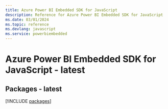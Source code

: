```yaml
---
title: Azure Power BI Embedded SDK for JavaScript
description: Reference for Azure Power BI Embedded SDK for JavaScript
ms.date: 03/01/2024
ms.topic: reference
ms.devlang: javascript
ms.service: powerbiembedded
---
```

# Azure Power BI Embedded SDK for JavaScript - latest
## Packages - latest
[!INCLUDE [packages](power-bi-embedded-index.md)]